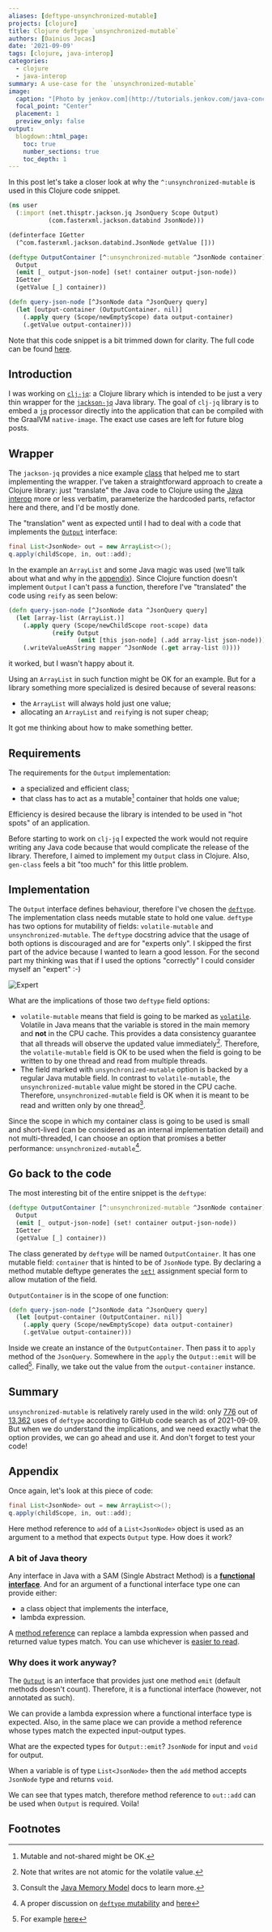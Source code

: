 ```yaml
---
aliases: [deftype-unsynchronized-mutable]
projects: [clojure]
title: Clojure deftype `unsynchronized-mutable`
authors: [Dainius Jocas]
date: '2021-09-09'
tags: [clojure, java-interop]
categories:
  - clojure
  - java-interop
summary: A use-case for the `unsynchronized-mutable`
image:
  caption: "[Photo by jenkov.com](http://tutorials.jenkov.com/java-concurrency/volatile.html)"
  focal_point: "Center"
  placement: 1
  preview_only: false
output:
  blogdown::html_page:
    toc: true
    number_sections: true
    toc_depth: 1
---
```


In this post let's take a closer look at why the `^:unsynchronized-mutable` is used in this Clojure code snippet.

```clojure
(ns user
  (:import (net.thisptr.jackson.jq JsonQuery Scope Output)
           (com.fasterxml.jackson.databind JsonNode)))

(definterface IGetter
  (^com.fasterxml.jackson.databind.JsonNode getValue []))

(deftype OutputContainer [^:unsynchronized-mutable ^JsonNode container]
  Output
  (emit [_ output-json-node] (set! container output-json-node))
  IGetter
  (getValue [_] container))

(defn query-json-node [^JsonNode data ^JsonQuery query]
  (let [output-container (OutputContainer. nil)]
    (.apply query (Scope/newEmptyScope) data output-container)
    (.getValue output-container)))
```

Note that this code snippet is a bit trimmed down for clarity. 
The full code can be found [here](https://github.com/dainiusjocas/clj-jq/blob/main/src/jq/core.clj).

## Introduction

I was working on [`clj-jq`](https://github.com/dainiusjocas/clj-jq): a Clojure library which is intended to be just a very thin wrapper for the [`jackson-jq`](https://github.com/eiiches/jackson-jq) Java library.
The goal of `clj-jq` library is to embed a [`jq`](https://stedolan.github.io/jq/) processor directly into the application that can be compiled with the GraalVM `native-image`.
The exact use cases are left for future blog posts.

## Wrapper 

The `jackson-jq` provides a nice example [class](https://github.com/eiiches/jackson-jq/blob/develop/1.x/jackson-jq/src/test/java/examples/Usage.java) that helped me to start implementing the wrapper.
I've taken a straightforward approach to create a Clojure library: just "translate" the Java code to Clojure using the [Java interop](https://clojure.org/reference/java_interop) more or less verbatim, parameterize the hardcoded parts, refactor here and there, and I'd be mostly done.

The "translation" went as expected until I had to deal with a code that implements the [`Output`](https://github.com/eiiches/jackson-jq/blob/6bf785ddb29618f53dafe2f336cd80bdf18a6b45/jackson-jq/src/main/java/net/thisptr/jackson/jq/Output.java) interface:
```java
final List<JsonNode> out = new ArrayList<>();
q.apply(childScope, in, out::add);
```
In the example an `ArrayList` and some Java magic was used (we'll talk about what and why in the [appendix](#appendix)).
Since Clojure function doesn't implement `Output` I can't pass a function, therefore I've "translated" the code using `reify` as seen below:
```clojure
(defn query-json-node [^JsonNode data ^JsonQuery query]
  (let [array-list (ArrayList.)]
    (.apply query (Scope/newChildScope root-scope) data
            (reify Output
                   (emit [this json-node] (.add array-list json-node))))
    (.writeValueAsString mapper ^JsonNode (.get array-list 0))))
```
it worked, but I wasn't happy about it.

Using an `ArrayList` in such function might be OK for an example.
But for a library something more specialized is desired because of several reasons:

- the `ArrayList` will always hold just one value;
- allocating an `ArrayList` and `reify`ing is not super cheap;

It got me thinking about how to make something better.

## Requirements

The requirements for the `Output` implementation:

- a specialized and efficient class;
- that class has to act as a mutable[^1] container that holds one value;

Efficiency is desired because the library is intended to be used in "hot spots" of an application.

Before starting to work on `clj-jq` I expected the work would not require writing any Java code because that would complicate the release of the library.
Therefore, I aimed to implement my `Output` class in Clojure.
Also, `gen-class` feels a bit "too much" for this little problem.

## Implementation

The `Output` interface defines behaviour, therefore I've chosen the [`deftype`](https://clojuredocs.org/clojure.core/deftype).
The implementation class needs mutable state to hold one value.
`deftype` has two options for mutability of fields: `volatile-mutable` and `unsynchronized-mutable`.
The `deftype` docstring advice that the usage of both options is discouraged and are for "experts only". 
I skipped the first part of the advice because I wanted to learn a good lesson.
For the second part my thinking was that if I used the options "correctly" I could consider myself an "expert" :-)

![Expert](grumpy-expert.jpg)

What are the implications of those two `deftype` field options:

- `volatile-mutable` means that field is going to be marked as [`volatile`](https://www.baeldung.com/java-volatile).
Volatile in Java means that the variable is stored in the main memory and **not** in the CPU cache. 
This provides a data consistency guarantee that all threads will observe the updated value immediately[^volatile]. 
Therefore, the `volatile-mutable` field is OK to be used when the field is going to be written to by one thread and read from multiple threads.
- The field marked with `unsynchronized-mutable` option is backed by a regular Java mutable field.
In contrast to `volatile-mutable`, the `unsynchronized-mutable` value might be stored in the CPU cache.
Therefore, `unsynchronized-mutable` field is OK when it is meant to be read and written only by one thread[^2].

Since the scope in which my container class is going to be used is small and short-lived (can be considered as an internal implementation detail) and not multi-threaded,
I can choose an option that promises a better performance: `unsynchronized-mutable`[^3].

## Go back to the code

The most interesting bit of the entire snippet is the `deftype`:

```clojure
(deftype OutputContainer [^:unsynchronized-mutable ^JsonNode container]
  Output
  (emit [_ output-json-node] (set! container output-json-node))
  IGetter
  (getValue [_] container))
```

The class generated by `deftype` will be named `OutputContainer`.
It has one mutable field: `container` that is hinted to be of `JsonNode` type.
By declaring a method mutable deftype generates the [`set!`](https://clojuredocs.org/clojure.core/set!) assignment special form to allow mutation of the field.

`OutputContainer` is in the scope of one function:

```clojure
(defn query-json-node [^JsonNode data ^JsonQuery query]
  (let [output-container (OutputContainer. nil)]
    (.apply query (Scope/newEmptyScope) data output-container)
    (.getValue output-container)))
```

Inside we create an instance of the `OutputContainer`.
Then pass it to `apply` method of the `JsonQuery`.
Somewhere in the `apply` the `Output::emit` will be called[^5].
Finally, we take out the value from the `output-container` instance.

## Summary

`unsynchronized-mutable` is relatively rarely used in the wild: only [776](https://github.com/search?l=Clojure&q=unsynchronized-mutable&type=Code) out of [13,362](https://github.com/search?l=Clojure&q=deftype&type=Code) uses of `deftype` according to GitHub code search as of 2021-09-09.
But when we do understand the implications, and we need exactly what the option provides, we can go ahead and use it. 
And don't forget to test your code!

## <a id="appendix" />Appendix

Once again, let's look at this piece of code:

```java
final List<JsonNode> out = new ArrayList<>();
q.apply(childScope, in, out::add);
```

Here method reference to `add` of a `List<JsonNode>` object  is used as an argument to a method that expects `Output` type.
How does it work?

### A bit of Java theory

Any interface in Java with a SAM (Single Abstract Method) is a [**functional interface**](https://www.baeldung.com/java-8-functional-interfaces).
And for an argument of a functional interface type one can provide either:
- a class object that implements the interface,
- lambda expression.

A [method reference](https://docs.oracle.com/javase/tutorial/java/javaOO/methodreferences.html) can replace a lambda expression when passed and returned value types match. 
You can use whichever is [easier to read](https://stackoverflow.com/a/24493905/1728133).

### Why does it work anyway?

The [`Output`](https://github.com/eiiches/jackson-jq/blob/6bf785ddb29618f53dafe2f336cd80bdf18a6b45/jackson-jq/src/main/java/net/thisptr/jackson/jq/Output.java) is an interface that provides just one method `emit` (default methods doesn't count).
Therefore, it is a functional interface (however, not annotated as such).

We can provide a lambda expression where a functional interface type is expected.
Also, in the same place we can provide a method reference whose types match the expected input-output types.

What are the expected types for `Output::emit`? 
`JsonNode` for input and `void` for output.

When a variable is of type `List<JsonNode>` then the `add` method accepts `JsonNode` type and returns `void`.

We can see that types match, therefore method reference to `out::add` can be used when  `Output` is required. Voila!

## Footnotes

[^1]: Mutable and not-shared might be OK.
[^2]: Consult the [Java Memory Model](https://docs.oracle.com/javase/specs/jls/se8/html/jls-17.html#jls-17.4) docs to learn more.
[^3]: A proper discussion on [`deftype` mutability](https://stackoverflow.com/questions/21127636/what-are-the-semantic-implications-of-volatile-mutable-versus-unsynchronized-m) and [here](https://stackoverflow.com/questions/3132931/mutable-fields-in-clojure-deftype)
[^4]: Image credits to https://www.pinterest.com/pin/703476404269452082/ 
[^5]: For example [here](https://github.com/eiiches/jackson-jq/blob/6bf785ddb29618f53dafe2f336cd80bdf18a6b45/jackson-jq/src/main/java/net/thisptr/jackson/jq/internal/tree/ArrayConstruction.java#L29)
[^volatile]: Note that writes are not atomic for the volatile value.
